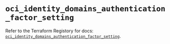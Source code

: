 # `oci_identity_domains_authentication_factor_setting`

Refer to the Terraform Registory for docs: [`oci_identity_domains_authentication_factor_setting`](https://registry.terraform.io/providers/oracle/oci/6.18.0/docs/resources/identity_domains_authentication_factor_setting).
